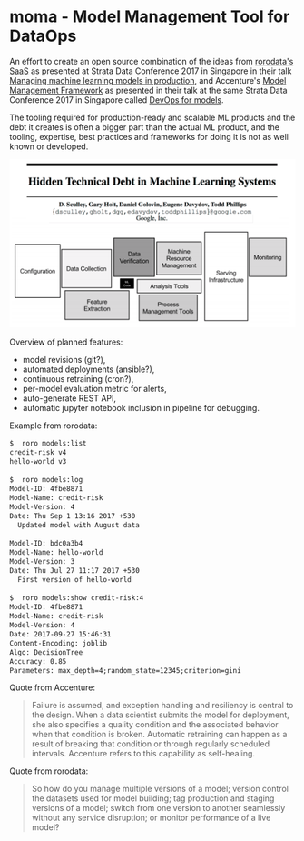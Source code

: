 # moma - Model Management Tool for DataOps

An effort to create an open source combination of the ideas from [rorodata's SaaS](http://www.rorodata.com/) as presented at Strata Data Conference 2017 in Singapore in their talk [Managing machine learning models in production](https://conferences.oreilly.com/strata/strata-sg/public/schedule/detail/62965), and Accenture's [Model Management Framework](https://www.accenture.com/us-en/insight-improved-automated-analytics) as presented in their talk at the same Strata Data Conference 2017 in Singapore called [DevOps for models](https://conferences.oreilly.com/strata/strata-sg/public/schedule/detail/62831).

The tooling required for production-ready and scalable ML products and the debt it creates is often a bigger part than the actual ML product, and the tooling, expertise, best practices and frameworks for doing it is not as well known or developed.

![Hidden Technical Debt in ML Products](docs/images/hidden-tech-debt-ml.png "Hidden Technical Debt in ML Products")

Overview of planned features:

* model revisions (git?),
* automated deployments (ansible?),
* continuous retraining (cron?),
* per-model evaluation metric for alerts,
* auto-generate REST API,
* automatic jupyter notebook inclusion in pipeline for debugging.

Example from rorodata:

```
$  roro models:list 
credit-risk v4 
hello-world v3 

$  roro models:log 
Model-ID: 4fbe8871 
Model-Name: credit-risk 
Model-Version: 4 
Date: Thu Sep 1 13:16 2017 +530 
  Updated model with August data 

Model-ID: bdc0a3b4 
Model-Name: hello-world 
Model-Version: 3 
Date: Thu Jul 27 11:17 2017 +530 
  First version of hello-world 

$  roro models:show credit-risk:4
Model-ID: 4fbe8871
Model-Name: credit-risk
Model-Version: 4
Date: 2017-09-27 15:46:31
Content-Encoding: joblib
Algo: DecisionTree
Accuracy: 0.85
Parameters: max_depth=4;random_state=12345;criterion=gini
```

Quote from Accenture:

> Failure is assumed, and exception handling and resiliency is central to the design. When a data scientist submits the model for deployment, she also specifies a quality condition and the associated behavior when that condition is broken. Automatic retraining can happen as a result of breaking that condition or through regularly scheduled intervals. Accenture refers to this capability as self-healing.

Quote from rorodata:

> So how do you manage multiple versions of a model; version control the datasets used for model building; tag production and staging versions of a model; switch from one version to another seamlessly without any service disruption; or monitor performance of a live model?
